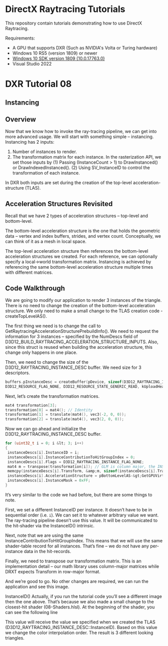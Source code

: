 DirectX Raytracing Tutorials
============
This repository contain tutorials demonstrating how to use DirectX Raytracing.

Requirements:
- A GPU that supports DXR (Such as NVIDIA's Volta or Turing hardware)
- Windows 10 RS5 (version 1809) or newer
- [Windows 10 SDK version 1809 (10.0.17763.0)](https://developer.microsoft.com/en-us/windows/downloads/sdk-archive)
- Visual Studio 2022

# DXR Tutorial 08
## Instancing
## Overview
Now that we know how to invoke the ray-tracing pipeline, we can get into more advanced usage. We will start with something simple – instancing.
Instancing has 2 inputs:
1.	Number of instances to render.
2.	The transformation matrix for each instance.
In the rasterization API, we set those inputs by 
(1)	Passing (InstanceCount > 1) to DrawInstanced() or DrawIndexedInstanced().
(2)	Using SV_InstanceID to control the transformation of each instance.

In DXR both inputs are set during the creation of the top-level acceleration-structure (TLAS).
## Acceleration Structures Revisited
Recall that we have 2 types of acceleration structures – top-level and bottom-level.

The bottom-level acceleration structure is the one that holds the geometric data – vertex and index buffers, strides, and vertex count. Conceptually, we can think of it as a mesh in local space.

The top-level acceleration structure then references the bottom-level acceleration structures we created. For each reference, we can optionally specify a local→world transformation matrix. Instancing is achieved by referencing the same bottom-level acceleration structure multiple times with different matrices.

## Code Walkthrough
We are going to modify our application to render 3 instances of the triangle.
There is no need to change the creation of the bottom-level acceleration structure. We only need to make a small change to the TLAS creation code - createTopLevelAS().

The first thing we need is to change the call to GetRaytracingAccelerationStructurePrebuildInfo(). We need to request the information for 3 instances – specified by the NumDescs field of D3D12_BUILD_RAYTRACING_ACCELERATION_STRUCTURE_INPUTS. Also, since this struct is reused when building the acceleration structure, this change only happens in one place.

Then, we need to change the size of the D3D12_RAYTRACING_INSTANCE_DESC buffer. We need size for 3 descriptors.
```c++
buffers.pInstanceDesc = createBuffer(pDevice, sizeof(D3D12_RAYTRACING_INSTANCE_DESC) * 3,
D3D12_RESOURCE_FLAG_NONE, D3D12_RESOURCE_STATE_GENERIC_READ, kUploadHeapProps);
```
Next, let’s create the transformation matrices.
```c++
mat4 transformation[3];
transformation[0] = mat4(); // Identity
transformation[1] = translate(mat4(), vec3(-2, 0, 0));
transformation[2] = translate(mat4(), vec3(2, 0, 0));
```

Now we can go ahead and initialize the D3D12_RAYTRACING_INSTANCE_DESC buffer.
```c++
for (uint32_t i = 0; i &lt; 3; i++)
{
 instanceDescs[i].InstanceID = i;
 instanceDescs[i].InstanceContributionToHitGroupIndex = 0;
 instanceDescs[i].Flags = D3D12_RAYTRACING_INSTANCE_FLAG_NONE;
 mat4 m = transpose(transformation[i]); // GLM is column major, the INSTANCE_DESC is row major
 memcpy(instanceDescs[i].Transform, &amp;m, sizeof(instanceDescs[i].Transform));
 instanceDescs[i].AccelerationStructure = pBottomLevelAS-&gt;GetGPUVirtualAddress();
 instanceDescs[i].InstanceMask = 0xFF;
}
```

It’s very similar to the code we had before, but there are some things to note.

First, we set a different InstanceID per instance. It doesn’t have to be in sequential order (i.e. `i`). We can set it to whatever arbitrary value we want. The ray-tracing pipeline doesn’t use this value. It will be communicated to the hit-shader via the InstanceID() intrinsic.

Next, note that we are using the same InstanceContributionToHitGroupIndex. This means that we will use the same shader-table record for all instances. That’s fine – we do not have any per-instance data in the hit-records.

Finally, we need to transpose our transformation matrix. This is an implementation detail – our math library uses column-major matrices while DRXT expects Transform in row-major format.

And we’re good to go. No other changes are required, we can run the application and see this image.
 

InstanceID()
Actually, if you run the tutorial code you’ll see a different image then the one above. That’s because we also made a small change to the closest-hit shader (08-Shaders.hlsl). At the beginning of the shader, you can see the following line


This value will receive the value we specified when we created the TLAS (D3D12_RAYTRACING_INSTANCE_DESC::InstanceID).
Based on this value we change the color interpolation order. The result is 3 different looking triangles.
 

